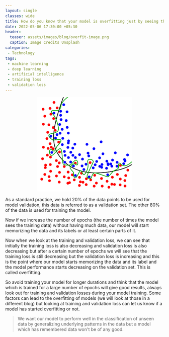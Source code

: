 ```yaml
---  
layout: single  
classes: wide  
title: How do you know that your model is overfitting just by seeing the training and validation loss? 
date: 2022-05-06 17:30:00 +05:30  
header:  
  teaser: assets/images/blog/overfit-image.png 
  caption: Image Credits Unsplash  
categories:  
 - Technology  
tags:  
 - machine learning  
 - deep learning   
 - artificial intelligence 
 - training loss
 - validation loss
---  
```

<img src="/assets/images/blog/overfit-image.png" alt="overfit-image-quora.png" style="width:10%, height:10%; display: block; margin-left: auto; margin-right: auto;"/>  
<br>As a standard practice, we hold 20% of the data points to be used for model validation, this data is referred to as a validation set. The other 80% of the data is used for training the model.

Now if we increase the number of epochs (the number of times the model sees the training data) without having much data, our model will start memorizing the data and its labels or at least certain parts of it. 

Now when we look at the training and validation loss, we can see that initially the training loss is also decreasing and validation loss is also decreasing but after a certain number of epochs we will see that the training loss is still decreasing but the validation loss is increasing and this is the point where our model starts memorizing the data and its label and the model performance starts decreasing on the validation set. This is called overfitting.

So avoid training your model for longer durations and think that the model which is trained for a large number of epochs will give good results, always look out for training and validation losses during your model training. Some factors can lead to the overfitting of models (we will look at those in a different blog) but looking at training and validation loss can let us know if a model has started overfitting or not. 

>We want our model to perform well in the classification of unseen data by generalizing underlying patterns in the data but a model which has remembered data won't be of any good.
